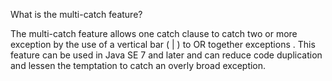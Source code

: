 What is the multi-catch feature?

The multi-catch feature allows one catch clause to catch two or more exception by the use of a vertical bar ( | ) to OR together exceptions . This feature can be used in Java SE 7 and later and can reduce code duplication and lessen the temptation to catch an overly broad exception.
